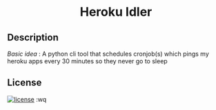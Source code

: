 <h1 align="center"><b>Heroku Idler</b></h1>

## <b>Description</b>
*Basic idea* : A python cli tool that schedules cronjob(s) which pings my heroku apps every 30 minutes so they never go to sleep

## <b>License</b>
[![license](https://img.shields.io/badge/License-Beerware-yellowgreen)](LICENSE)
:wq